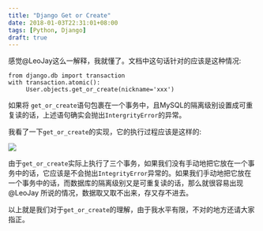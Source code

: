```yaml
---
title: "Django Get or Create"
date: 2018-01-03T22:31:01+08:00
tags: [Python, Django]
draft: true
---
```


<!-- -->


感觉@LeoJay这么一解释，我就懂了。文档中这句话针对的应该是这种情况:

```
from django.db import transaction
with transaction.atomic():
     User.objects.get_or_create(nickname='xxx')
```

如果将 `get_or_create`语句包裹在一个事务中，且MySQL的隔离级别设置成可重复读的话，上述语句确实会抛出`IntergrityError`的异常。

我看了一下`get_or_create`的实现，它的执行过程应该是这样的:

![](http://imgs.bwangel.me/2017-12-15-065033.jpg)

由于`get_or_create`实际上执行了三个事务，如果我们没有手动地把它放在一个事务中的话，它应该是不会抛出`IntegrityError`异常的。如果我们手动地把它放在一个事务中的话，而数据库的隔离级别又是可重复读的话，那么就很容易出现 @LeoJay 所说的情况，数据取又取不出来，存又存不进去。

以上就是我们对于`get_or_create`的理解，由于我水平有限，不对的地方还请大家指正。
